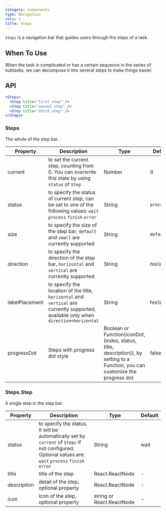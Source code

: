 ```yaml
---
category: Components
type: Navigation
cols: 1
title: Steps
---
```


`Steps` is a navigation bar that guides users through the steps of a task. 

## When To Use

When the task is complicated or has a certain sequence in the series of subtasks, we can decompose it into several steps to make things easier.

## API

```jsx
<Steps>
  <Step title="first step" />
  <Step title="second step" />
  <Step title="third step" />
</Steps>
```

### Steps

The whole of the step bar.

Property | Description | Type | Default
-----|-----|-----|------
current | to set the current step, counting from 0. You can overwrite this state by using `status` of `Step` | Number | 0
status | to specify the status of current step, can be set to one of the following values: `wait` `process` `finish` `error` | String | `process`
size | to specify the size of the step bar, `default` and `small` are currently supported | String | `default`
direction | to specify the direction of the step bar, `horizontal` and `vertical` are currently supported | String | horizontal
labelPlacement | to specify the location of the title, `horizontal` and `vertical` are currently supported, available only when `direction=horizontal` | String | horizontal
progressDot | Steps with progress dot style | Boolean or Function(iconDot, {index, status, title, description}), by setting to a Function, you can customize the progress dot | false

### Steps.Step

A single step in the step bar.

Property | Description | Type | Default
-----|-----|-----|------
status | to specify the status. It will be automatically set by `current` of `Steps` if not configured. Optional values are: `wait` `process` `finish` `error` | String | wait
title | title of the step | React.ReactNode | -
description | detail of the step, optional property | React.ReactNode | -
icon | icon of the step, optional property | string or React.ReactNode | -
